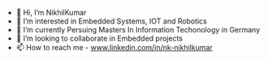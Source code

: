 - 👋 Hi, I’m NikhilKumar
- 👀 I’m interested in Embedded Systems, IOT and Robotics
- 🌱 I’m currently Persuing Masters In Information Techonology in Germany
- 💞️ I’m looking to collaborate in Embedded projects
- 📫 How to reach me - www.linkedin.com/in/nk-nikhilkumar
